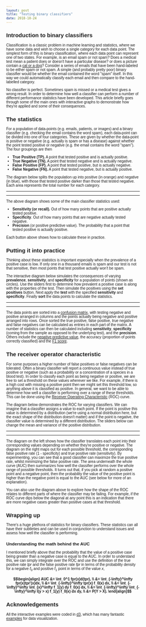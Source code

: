 ```yaml
---
layout: post
title: "Testing binary classifiers"
date: 2018-10-24
---
```


<style>

.bar rect {
  fill: steelblue;
}

.bar text {
  fill: #fff;
  font: 10px sans-serif;
}

body {
  font: 10px sans-serif;
}

.line {
  stroke: #000;
  stroke-width: 1.5px;
}

.axis path,
.axis line {
  fill: none;
  stroke: #000;
  shape-rendering: crispEdges;
}

.overlay {
  fill: none;
  pointer-events: all;
}

.focus circle {
  fill: none;
}

</style>


## Introduction to binary classifiers

Classification is a classic problem in machine learning and statistics, where we
have some data and wish to choose a single category for each data point. The simplest
form of this is binary classification, where each data point can represent one of
two states. For example, is an email spam or not spam? Does a medical test mean a patient
does or doesn't have a particular disease? or does a picture contain a [cat or a dog](https://www.kaggle.com/c/dogs-vs-cats)? Consider a series of emails that have been hand-labeled to
be either spam or not spam. A simple (and probably pretty poor) binary classifier
would be whether the email contained the word "spam" itself. In this way we could automatically
classify each email and then compare to the hand-labelled category.

No classifier is perfect. Sometimes spam is missed or a medical test gives a wrong result.
In order to determine how well a classifier can perform a number of different performance statistics
have been developed. This article briefly goes through some of the main ones with interactive graphs to
demonstrate how they're applied and some of their consequences.

## The statistics

For a population of data-points (e.g. emails, patients, or images) and a binary classifier (e.g. checking the email contains the word spam), each data-point can be divided into one of four categories.
These are given by whether the data-point is positive or negative (e.g. actually is spam or has a disease)
against whether the point tested positive or negative (e.g. the email contains the word "spam"). The four groupings are then

* **True Positive (TP).** A point that tested positive and is actually positive.
* **True Negative (TN).** A point that tested negative and is actually negative.
* **False Positive (FP).** A point that tested positive, but is actually negative.
* **False Negative (FN).** A point that tested negative, but is actually positive.

The diagram below splits the population up into positive (in orange) and negative (in blue),
with those that tested positive darker than those that tested negative. Each area represents the
total number for each category.

---

<div id="positive-negative-explorer" class="row"></div>

---

The above diagram shows some of the main classifier statistics used:

* **Sensitivity (or recall).** Out of how many points that are positive actually tested positive.
* **Specificity**. Out of how many points that are negative actually tested negative.
* **Precision** (or positive predictive value). The probability that a point that tested positive is actually positive.

Each button above shows how to calculate these in practice.

## Putting it into practice

Thinking about these statistics is important especially when the prevalence of a
positive case is low. If only one in a thousand emails is spam and our test is
not that sensitive, then most points that test positive actually won't be spam.

The interactive diagram below simulates the consequences of varying **prevalence**, **sensitivity**,
and **specificity** for a population of points (shown as circles). Use the sliders first to determine how prevalent a positive case is along with the properties of the test. Then simulate the positives using the **set positives** button. Next apply the **test** with the specified **sensitivity** and **specificity**. Finally **sort** the data points to calculate the statistics.

---

<div id="test-treat" class="row"></div>

---

The data points are sorted into a [confusion matrix](https://en.wikipedia.org/wiki/Confusion_matrix), with testing negative and positive
arranged in columns and the points actually being negative and positive arranged into rows. Once sorted the true positive, false positive, true negative and false negatives can be calculated as entries in each part of the matrix. A number of statistics can then be calculated including **sensitivity**, **specificity** (coming from the sample as opposed to the underlying test), and the **precision**. Others include the [negative predictive value](https://en.wikipedia.org/wiki/Positive_and_negative_predictive_values), the accuracy (proportion of points correctly classified) and the [F1 score](https://en.wikipedia.org/wiki/F1_score).

## The receiver operator characteristic

For some purposes a higher number of false positives or false negatives can be tolerated. Often a binary classifier will report a continuous value instead of true positive or negative (such as a probability or a concentration of a species in a blood test). In order to classify each point as being negative or positive, we are free to set a threshold on these values wherever we like. For example, if there is a high cost with missing a positive point then we might set this threshold low, so anything above it is classified as positive. In general, we want to be able to determine how well a classifier is performing over a range of these thresholds. This can be done using the [Receiver Operating Characteristic](https://en.wikipedia.org/wiki/Receiver_operating_characteristic) (ROC) curve.

The diagram below demonstrates the ROC for varying classifiers. We can imagine that a classifier assigns a value to each point. If the point is positive this value is determined by a distribution (we're using a normal distribution here, but the exact shape of the distribution doesn't matter) and if the point is negative, the classifier value is determined by a different distribution. The sliders below can change the mean and variance of the positive distribution.

---

<div id="main-roc" class="row"></div>

---

The diagram on the left shows how the classifier translates each point into their corresponding values depending on whether they're positive or negative. The diagram on the right maps out for each possible threshold, the corresponding false positive rate (1 - specificity) and true positive rate (sensitivity). By experimenting, you can see that a good classifier can maximize the true positive rate, whilst minimizing the false positive rate. The area underneath the whole curve (AUC) then summarizes how well the classifier performs over the whole range of possible thresholds. It turns out that, if you pick at random a positive point and a negative point, then the probability the value of the positive point is higher than the negative point is equal to the AUC (see below for more of an explanation).

You can also use the diagram above to explore how the shape of the ROC relates to different parts of where
the classifier may be failing. For example, if the ROC curve dips below the
diagonal at any point this is an indication that there are
more negative cases greater than positive cases at that threshold.

## Wrapping up

There's a huge plethora of statistics for binary classifiers. These statistics can all have their subtleties and can be used in conjunction to understand issues and assess how well the classifier is performing.

### Understanding the math behind the AUC

I mentioned briefly above that the probability that the value of a positive case being greater than a negative case is equal to the AUC. In order to understand this, we can simply integrate over the ROC and use the definition of the true positive rate $tpr$ and the false positive rate $fpr$ in terms of the probability density for a negative $f_0$ and positive $f_1$ point in terms of the value $x$,

#### $$\begin{align} AUC &= \int_0^1 fpr(x)d(tpr), \\ &= \int_{-\infty}^\infty fpr(x)tpr'(x)dx,  \\ &= \int_{-\infty}^\infty tpr(x) f_0(x) dx, \\ &= \int_{-\infty}^\infty \int_{x}^\infty f_1(y) dy f_0(x) dx, \\ &= \int_{-\infty}^\infty \int_{-\infty}^\infty I(y > x) f_1(y)  f_0(x) dx dy, \\ &= P(Y > X). \end{align}$$

## Acknowledgements

All the interactive examples were coded in [d3](https://d3js.org), which has many fantastic [examples](https://bl.ocks.org) for
data visualization.


<!-- jQuery -->
<script src="{{ site.url }}/js/jquery.min.js"></script>

<!-- Plugin JavaScript -->
<script src="https://cdnjs.cloudflare.com/ajax/libs/jquery-easing/1.3/jquery.easing.min.js"></script>

<!-- d3 js v4 -->
<script src="https://d3js.org/d3.v4.min.js"></script>

<!-- numeric -->
<script src="{{ site.url }}/js/numeric.js"></script>

<!-- Plotly.js -->
<script src="https://cdn.plot.ly/plotly-latest.min.js"></script>

<!-- slider -->
<script src="{{ site.url }}/js/bootstrap-slider.js"></script>





<!-- main js -->
<script src="{{ site.url }}/js/roc.js"></script>
<script src="{{ site.url }}/js/test_treat.js"></script>
<script src="{{ site.url }}/js/true_false_chart.js"></script>
